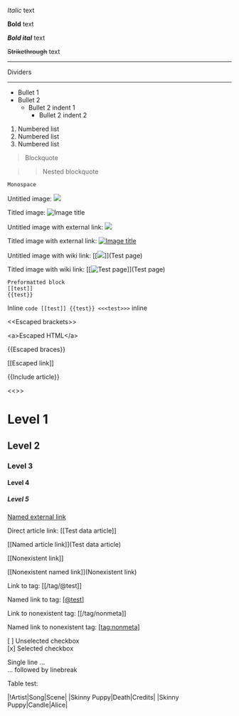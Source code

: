 *Italic* text

**Bold** text

***Bold ital*** text

~~Strikethrough~~ text

---

Dividers

---

* Bullet 1
* Bullet 2
    * Bullet 2 indent 1
        * Bullet 2 indent 2

1. Numbered list
1. Numbered list
1. Numbered list

> Blockquote

>>Nested blockquote

    Monospace

Untitled image:
![](https://via.placeholder.com/300x300)

Titled image:
![Image title](https://via.placeholder.com/300x300)

Untitled image with external link:
[![](https://via.placeholder.com/300x300)](https://via.placeholder.com/300x300)

Titled image with external link:
[![Image title](https://via.placeholder.com/300x300)](https://via.placeholder.com/300x300)

Untitled image with wiki link:
[[![](https://via.placeholder.com/300x300)]](Test page)

Titled image with wiki link:
[[![Test page](https://via.placeholder.com/300x300)]](Test page)

```
Preformatted block
[[test]]
{{test}}
```

Inline `code [[test]] {{test}} <<<test>>>` inline

\<\<Escaped brackets\>\>

\<a\>Escaped HTML\</a\>

\{\{Escaped braces\}\}

\[\[Escaped link\]\]

{{Include article}}

<<<Include article>>>

# Level 1

## Level 2

### Level 3

#### Level 4

##### Level 5

[Named external link](https://google.com)

Direct article link: [[Test data article]]

[[Named article link]](Test data article)

[[Nonexistent link]]

[[Nonexistent named link]](Nonexistent link)

Link to tag: [[/tag/@test]]

Named link to tag: [[@test]](/tag/@test)

Link to nonexistent tag: [[/tag/nonmeta]]

Named link to nonexistent tag: [[tag:nonmeta]](/tag/nonmeta)

[ ] Unselected checkbox  
[x] Selected checkbox

Single line ...  
... followed by linebreak

Table test:

|!Artist|Song|Scene|
|Skinny Puppy|Death|Credits|
|Skinny Puppy|Candle|Alice|